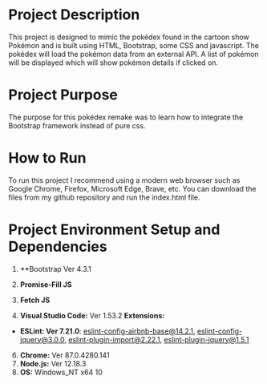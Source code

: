 # Project Description

This project is designed to mimic the pokédex found in the cartoon show Pokémon and is built using HTML, Bootstrap, some CSS and 
javascript. The pokédex will load the pokémon data from an external API. A list of pokémon will be displayed which will show pokémon details if clicked on.

# Project Purpose

The purpose for this pokédex remake was to learn how to integrate the Bootstrap framework instead of pure css.

# How to Run

To run this project I recommend using a modern web browser such as Google Chrome, Firefox, Microsoft Edge, Brave, etc. You can download the files from my github repository and run the index.html file.

# Project Environment Setup and Dependencies

1. **Bootstrap Ver 4.3.1
3. **Promise-Fill JS**
4. **Fetch JS**

5. **Visual Studio Code:** Ver 1.53.2
  **Extensions:**
  
  - **ESLint: Ver 7.21.0**: eslint-config-airbnb-base@14.2.1, eslint-config-jquery@3.0.0, eslint-plugin-import@2.22.1, eslint-plugin-jquery@1.5.1

6. **Chrome:** Ver 87.0.4280.141
7. **Node.js:** Ver 12.18.3
9. **OS:** Windows_NT x64 10
